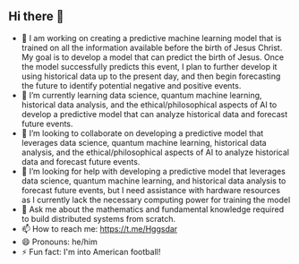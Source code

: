 ## Hi there 👋


- 🔭 I am working on creating a predictive machine learning model that is trained on all the information available before the birth of Jesus Christ. My goal is to develop a model that can predict the birth of Jesus. Once the model successfully predicts this event, I plan to further develop it using historical data up to the present day, and then begin forecasting the future to identify potential negative and positive events.
- 🌱 I’m currently learning data science, quantum machine learning, historical data analysis, and the ethical/philosophical aspects of AI to develop a predictive model that can analyze historical data and forecast future events.
- 👯 I’m looking to collaborate on developing a predictive model that leverages data science, quantum machine learning, historical data analysis, and the ethical/philosophical aspects of AI to analyze historical data and forecast future events.
- 🤔 I’m looking for help with developing a predictive model that leverages data science, quantum machine learning, and historical data analysis to forecast future events, but I need assistance with hardware resources as I currently lack the necessary computing power for training the model
- 💬 Ask me about the mathematics and fundamental knowledge required to build distributed systems from scratch.
- 📫 How to reach me: https://t.me/Hggsdar
- 😄 Pronouns: he/him
- ⚡ Fun fact: I'm into American football!
  
